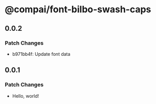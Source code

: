 # @compai/font-bilbo-swash-caps

## 0.0.2

### Patch Changes

- b971bb4f: Update font data

## 0.0.1

### Patch Changes

- Hello, world!

